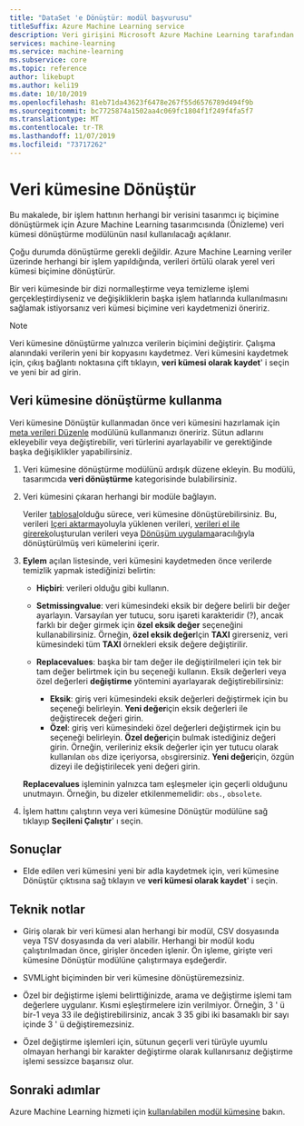 ```yaml
---
title: "DataSet 'e Dönüştür: modül başvurusu"
titleSuffix: Azure Machine Learning service
description: Veri girişini Microsoft Azure Machine Learning tarafından kullanılan iç veri kümesi biçimine dönüştürmek için Azure Machine Learning hizmetindeki veri kümesine dönüştürme modülünü nasıl kullanacağınızı öğrenin.
services: machine-learning
ms.service: machine-learning
ms.subservice: core
ms.topic: reference
author: likebupt
ms.author: keli19
ms.date: 10/10/2019
ms.openlocfilehash: 81eb71da43623f6478e267f55d6576789d494f9b
ms.sourcegitcommit: bc7725874a1502aa4c069fc1804f1f249f4fa5f7
ms.translationtype: MT
ms.contentlocale: tr-TR
ms.lasthandoff: 11/07/2019
ms.locfileid: "73717262"
---
```

# <a name="convert-to-dataset"></a>Veri kümesine Dönüştür

Bu makalede, bir işlem hattının herhangi bir verisini tasarımcı iç biçimine dönüştürmek için Azure Machine Learning tasarımcısında (Önizleme) veri kümesi dönüştürme modülünün nasıl kullanılacağı açıklanır.
  
Çoğu durumda dönüştürme gerekli değildir. Azure Machine Learning veriler üzerinde herhangi bir işlem yapıldığında, verileri örtülü olarak yerel veri kümesi biçimine dönüştürür. 

Bir veri kümesinde bir dizi normalleştirme veya temizleme işlemi gerçekleştirdiyseniz ve değişikliklerin başka işlem hatlarında kullanılmasını sağlamak istiyorsanız veri kümesi biçimine veri kaydetmenizi öneririz.  
  
> [!NOTE]
> Veri kümesine dönüştürme yalnızca verilerin biçimini değiştirir. Çalışma alanındaki verilerin yeni bir kopyasını kaydetmez. Veri kümesini kaydetmek için, çıkış bağlantı noktasına çift tıklayın, **veri kümesi olarak kaydet**' i seçin ve yeni bir ad girin.  
  
## <a name="how-to-use-convert-to-dataset"></a>Veri kümesine dönüştürme kullanma  

Veri kümesine Dönüştür kullanmadan önce veri kümesini hazırlamak için [meta verileri Düzenle](edit-metadata.md) modülünü kullanmanızı öneririz. Sütun adlarını ekleyebilir veya değiştirebilir, veri türlerini ayarlayabilir ve gerektiğinde başka değişiklikler yapabilirsiniz.

1.  Veri kümesine dönüştürme modülünü ardışık düzene ekleyin. Bu modülü, tasarımcıda **veri dönüştürme** kategorisinde bulabilirsiniz. 

2. Veri kümesini çıkaran herhangi bir modüle bağlayın.   

    Veriler [tablosal](https://docs.microsoft.com/python/api/azureml-core/azureml.data.tabulardataset?view=azure-ml-py)olduğu sürece, veri kümesine dönüştürebilirsiniz. Bu, verileri [Içeri aktarma](import-data.md)yoluyla yüklenen verileri, [verileri el ile girerek](enter-data-manually.md)oluşturulan verileri veya [Dönüşüm uygulama](apply-transformation.md)aracılığıyla dönüştürülmüş veri kümelerini içerir.

3.  **Eylem** açılan listesinde, veri kümesini kaydetmeden önce verilerde temizlik yapmak istediğinizi belirtin:  
  
    - **Hiçbiri**: verileri olduğu gibi kullanın.  
  
    - **Setmissingvalue**: veri kümesindeki eksik bir değere belirli bir değer ayarlayın. Varsayılan yer tutucu, soru işareti karakteridir (?), ancak farklı bir değer girmek için **özel eksik değer** seçeneğini kullanabilirsiniz. Örneğin, **özel eksik değer**Için **TAXI** girerseniz, veri kümesindeki tüm **TAXI** örnekleri eksik değere değiştirilir.
  
    - **Replacevalues**: başka bir tam değer ile değiştirilmeleri için tek bir tam değer belirtmek için bu seçeneği kullanın. Eksik değerleri veya özel değerleri **değiştirme** yöntemini ayarlayarak değiştirebilirsiniz:

      - **Eksik**: giriş veri kümesindeki eksik değerleri değiştirmek için bu seçeneği belirleyin. **Yeni değer**için eksik değerleri ile değiştirecek değeri girin.
      - **Özel**: giriş veri kümesindeki özel değerleri değiştirmek için bu seçeneği belirleyin. **Özel değer**için bulmak istediğiniz değeri girin. Örneğin, verileriniz eksik değerler için yer tutucu olarak kullanılan `obs` dize içeriyorsa, `obs`girersiniz. **Yeni değer**için, özgün dizeyi ile değiştirilecek yeni değeri girin.
  
    **Replacevalues** işleminin yalnızca tam eşleşmeler için geçerli olduğunu unutmayın. Örneğin, bu dizeler etkilenmemelidir: `obs.`, `obsolete`.  
 
  
5.  İşlem hattını çalıştırın veya veri kümesine Dönüştür modülüne sağ tıklayıp **Seçileni Çalıştır**' ı seçin.  

## <a name="results"></a>Sonuçlar

+  Elde edilen veri kümesini yeni bir adla kaydetmek için, veri kümesine Dönüştür çıktısına sağ tıklayın ve **veri kümesi olarak kaydet**' i seçin.  
  
## <a name="technical-notes"></a>Teknik notlar  

-   Giriş olarak bir veri kümesi alan herhangi bir modül, CSV dosyasında veya TSV dosyasında da veri alabilir. Herhangi bir modül kodu çalıştırılmadan önce, girişler önceden işlenir. Ön işleme, girişte veri kümesine Dönüştür modülüne çalıştırmaya eşdeğerdir.  
  
-   SVMLight biçiminden bir veri kümesine dönüştüremezsiniz.  
  
-   Özel bir değiştirme işlemi belirttiğinizde, arama ve değiştirme işlemi tam değerlere uygulanır. Kısmi eşleştirmelere izin verilmiyor. Örneğin, 3 ' ü bir-1 veya 33 ile değiştirebilirsiniz, ancak 3 35 gibi iki basamaklı bir sayı içinde 3 ' ü değiştiremezsiniz.  
  
-   Özel değiştirme işlemleri için, sütunun geçerli veri türüyle uyumlu olmayan herhangi bir karakter değiştirme olarak kullanırsanız değiştirme işlemi sessizce başarısız olur.  

  
## <a name="next-steps"></a>Sonraki adımlar

Azure Machine Learning hizmeti için [kullanılabilen modül kümesine](module-reference.md) bakın. 
